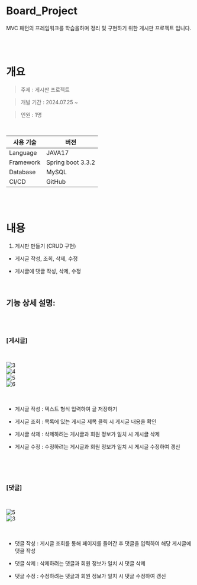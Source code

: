 # Board_Project

MVC 패턴의 프레임워크를 학습을하며 정리 및 구현하기 위한 게시판 프로젝트 입니다.

<br/><br/>

# 개요

>주제 : 게시판 프로젝트

>개발 기간 : 2024.07.25 ~

>인원 : 1명

<br/>

|사용 기술|버전|
|-----|---|
|Language | JAVA17 |
|Framework | Spring boot 3.3.2 |
|Database | MySQL |
|CI/CD | GitHub |

<br/><br/>

# 내용

1. 게시판 만들기 (CRUD 구현)

* 게시글 작성, 조회, 삭제, 수정

* 게시글에 댓글 작성, 삭제, 수정

<br/>

## 기능 상세 설명:

<br/><br/>

### [게시글]

<br/>

![3](https://github.com/user-attachments/assets/6292b849-4783-4219-9654-d8152612deb1)
<br/>
![4](https://github.com/user-attachments/assets/ef1d1a2c-87e0-410a-8b69-585eda7feea1)
<br/>
![5](https://github.com/user-attachments/assets/4e99190b-d576-464c-9c42-7e3dfa8b38b8)
<br/>
![6](https://github.com/user-attachments/assets/419283bf-6638-45bf-8795-dfaf33c0b7b1)
<br/><br/><br/>

* 게시글 작성 : 텍스트 형식 입력하여 글 저장하기

* 게시글 조회 : 목록에 있는 게시글 제목 클릭 시 게시글 내용을 확인

* 게시글 삭제 : 삭제하려는 게시글과 회원 정보가 일치 시 게시글 삭제

* 게시글 수정 : 수정하려는 게시글과 회원 정보가 일치 시 게시글 수정하여 갱신
  
<br/><br/><br/>
  
### [댓글]

<br/>

![5](https://github.com/user-attachments/assets/a2e65cb1-baa2-4041-9184-4f631f05a560)
<br/>
![3](https://github.com/user-attachments/assets/eb811592-a251-4cfc-befc-8e6bca82b2e7)
<br/><br/><br/>
  
* 댓글 작성 : 게시글 조회를 통해 페이지를 들어간 후 댓글을 입력하여 해당 게시글에 댓글 작성

* 댓글 삭제 : 삭제하려는 댓글과 회원 정보가 일치 시 댓글 삭제

* 댓글 수정 : 수정하려는 댓글과 회원 정보가 일치 시 댓글 수정하여 갱신



